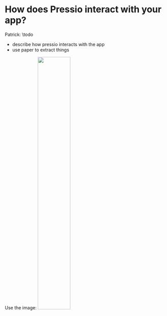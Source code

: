 
# How does Pressio interact with your app?

Patrick: \todo
- describe how pressio interacts with the app
- use paper to extract things

Use the image:
<img src="https://github.com/Pressio/pressio/tree/master/figs/press_app_schematic.png" width="45%">
